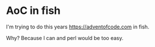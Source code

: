 # AoC in fish

I'm trying to do this years https://adventofcode.com in fish. 

Why? Because I can and perl would be too easy. 
